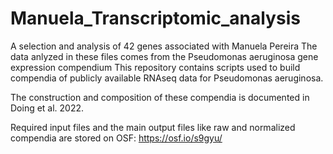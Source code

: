 # Manuela_Transcriptomic_analysis
A selection and analysis of 42 genes associated with Manuela Pereira 
The data anlyzed in these files comes from the Pseudomonas aeruginosa gene expression compendium
This repository contains scripts used to build compendia of publicly available RNAseq data for Pseudomonas aeruginosa.

The construction and composition of these compendia is documented in Doing et al. 2022.

Required input files and the main output files like raw and normalized compendia are stored on OSF: https://osf.io/s9gyu/
